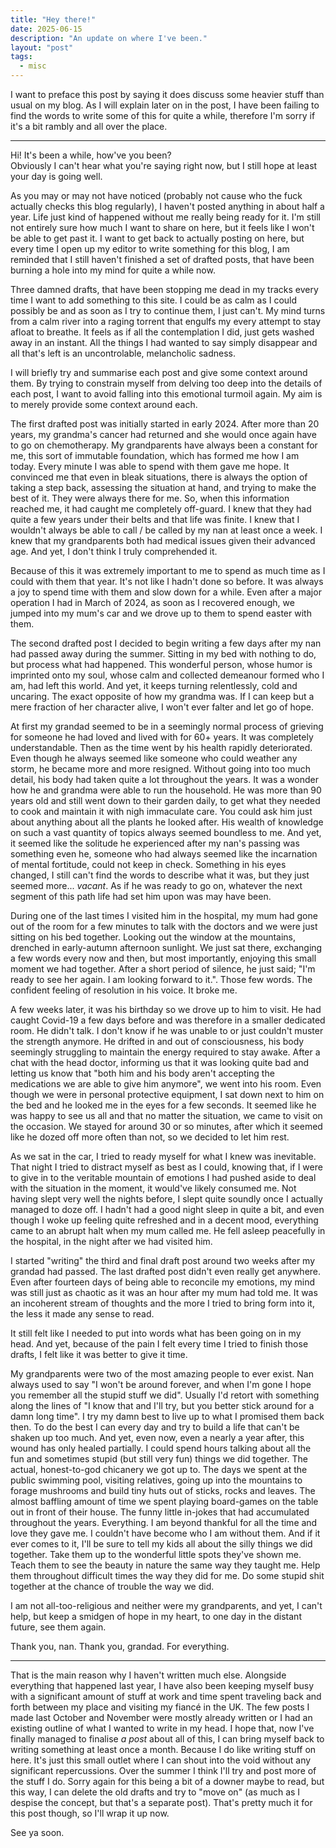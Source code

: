 ```yaml
---
title: "Hey there!"
date: 2025-06-15
description: "An update on where I've been."
layout: "post"
tags:
  - misc
---
```


I want to preface this post by saying it does discuss some heavier stuff than usual on my blog. As I will explain later on in the post, I have been failing to find the words to write some of this for quite a while, therefore I'm sorry if it's a bit rambly and all over the place.

---

Hi! It's been a while, how've you been? \
Obviously I can't hear what you're saying right now, but I still hope at least your day is going well.

As you may or may not have noticed (probably not cause who the fuck actually checks this blog regularly), I haven't posted anything in about half a year.
Life just kind of happened without me really being ready for it.
I'm still not entirely sure how much I want to share on here, but it feels like I won't be able to get past it.
I want to get back to actually posting on here, but every time I open up my editor to write something for this blog, I am reminded that I still haven't finished a set of drafted posts, that have been burning a hole into my mind for quite a while now.

Three damned drafts, that have been stopping me dead in my tracks every time I want to add something to this site.
I could be as calm as I could possibly be and as soon as I try to continue them, I just can't.
My mind turns from a calm river into a raging torrent that engulfs my every attempt to stay afloat to breathe.
It feels as if all the contemplation I did, just gets washed away in an instant.
All the things I had wanted to say simply disappear and all that's left is an uncontrolable, melancholic sadness.

I will briefly try and summarise each post and give some context around them.
By trying to constrain myself from delving too deep into the details of each post, I want to avoid falling into this emotional turmoil again.
My aim is to merely provide some context around each.

The first drafted post was initially started in early 2024.
After more than 20 years, my grandma's cancer had returned and she would once again have to go on chemotherapy.
My grandparents have always been a constant for me, this sort of immutable foundation, which has formed me how I am today.
Every minute I was able to spend with them gave me hope.
It convinced me that even in bleak situations, there is always the option of taking a step back, assessing the situation at hand, and trying to make the best of it.
They were always there for me.
So, when this information reached me, it had caught me completely off-guard.
I knew that they had quite a few years under their belts and that life was finite.
I knew that I wouldn't always be able to call / be called by my nan at least once a week.
I knew that my grandparents both had medical issues given their advanced age.
And yet, I don't think I truly comprehended it.

Because of this it was extremely important to me to spend as much time as I could with them that year.
It's not like I hadn't done so before.
It was always a joy to spend time with them and slow down for a while.
Even after a major operation I had in March of 2024, as soon as I recovered enough, we jumped into my mum's car and we drove up to them to spend easter with them.

The second drafted post I decided to begin writing a few days after my nan had passed away during the summer.
Sitting in my bed with nothing to do, but process what had happened.
This wonderful person, whose humor is imprinted onto my soul, whose calm and collected demeanour formed who I am, had left this world.
And yet, it keeps turning relentlessly, cold and uncaring.
The exact opposite of how my grandma was.
If I can keep but a mere fraction of her character alive, I won't ever falter and let go of hope.

At first my grandad seemed to be in a seemingly normal process of grieving for someone he had loved and lived with for 60+ years.
It was completely understandable.
Then as the time went by his health rapidly deteriorated.
Even though he always seemed like someone who could weather any storm, he became more and more resigned.
Without going into too much detail, his body had taken quite a lot throughout the years.
It was a wonder how he and grandma were able to run the household.
He was more than 90 years old and still went down to their garden daily, to get what they needed to cook and maintain it with nigh immaculate care.
You could ask him just about anything about all the plants he looked after.
His wealth of knowledge on such a vast quantity of topics always seemed boundless to me.
And yet, it seemed like the solitude he experienced after my nan's passing was something even he, someone who had always seemed like the incarnation of mental fortitude, could not keep in check.
Something in his eyes changed, I still can't find the words to describe what it was, but they just seemed more... _vacant_.
As if he was ready to go on, whatever the next segment of this path life had set him upon was may have been.

During one of the last times I visited him in the hospital, my mum had gone out of the room for a few minutes to talk with the doctors and we were just sitting on his bed together.
Looking out the window at the mountains, drenched in early-autumn afternoon sunlight.
We just sat there, exchanging a few words every now and then, but most importantly, enjoying this small moment we had together.
After a short period of silence, he just said; "I'm ready to see her again. I am looking forward to it.".
Those few words.
The confident feeling of resolution in his voice.
It broke me.

A few weeks later, it was his birthday so we drove up to him to visit.
He had caught Covid-19 a few days before and was therefore in a smaller dedicated room.
He didn't talk.
I don't know if he was unable to or just couldn't muster the strength anymore.
He drifted in and out of consciousness, his body seemingly struggling to maintain the energy required to stay awake.
After a chat with the head doctor, informing us that it was looking quite bad and letting us know that "both him and his body aren't accepting the medications we are able to give him anymore", we went into his room.
Even though we were in personal protective equipment, I sat down next to him on the bed and he looked me in the eyes for a few seconds.
It seemed like he was happy to see us all and that no matter the situation, we came to visit on the occasion.
We stayed for around 30 or so minutes, after which it seemed like he dozed off more often than not, so we decided to let him rest.

As we sat in the car, I tried to ready myself for what I knew was inevitable.
That night I tried to distract myself as best as I could, knowing that, if I were to give in to the veritable mountain of emotions I had pushed aside to deal with the situation in the moment, it would've likely consumed me.
Not having slept very well the nights before, I slept quite soundly once I actually managed to doze off.
I hadn't had a good night sleep in quite a bit, and even though I woke up feeling quite refreshed and in a decent mood, everything came to an abrupt halt when my mum called me.
He fell asleep peacefully in the hospital, in the night after we had visited him.

I started "writing" the third and final draft post around two weeks after my grandad had passed.
The last drafted post didn't even really get anywhere.
Even after fourteen days of being able to reconcile my emotions, my mind was still just as chaotic as it was an hour after my mum had told me.
It was an incoherent stream of thoughts and the more I tried to bring form into it, the less it made any sense to read.

It still felt like I needed to put into words what has been going on in my head.
And yet, because of the pain I felt every time I tried to finish those drafts, I felt like it was better to give it time.

My grandparents were two of the most amazing people to ever exist.
Nan always used to say "I won't be around forever, and when I'm gone I hope you remember all the stupid stuff we did".
Usually I'd retort with something along the lines of "I know that and I'll try, but you better stick around for a damn long time".
I try my damn best to live up to what I promised them back then.
To do the best I can every day and try to build a life that can't be shaken up too much.
And yet, even now, even a nearly a year after, this wound has only healed partially.
I could spend hours talking about all the fun and sometimes stupid (but still very fun) things we did together.
The actual, honest-to-god chicanery we got up to.
The days we spent at the public swimming pool, visiting relatives, going up into the mountains to forage mushrooms and build tiny huts out of sticks, rocks and leaves.
The almost baffling amount of time we spent playing board-games on the table out in front of their house.
The funny little in-jokes that had accumulated throughout the years.
Everything.
I am beyond thankful for all the time and love they gave me.
I couldn't have become who I am without them.
And if it ever comes to it, I'll be sure to tell my kids all about the silly things we did together.
Take them up to the wonderful little spots they've shown me.
Teach them to see the beauty in nature the same way they taught me.
Help them throughout difficult times the way they did for me.
Do some stupid shit together at the chance of trouble the way we did.

I am not all-too-religious and neither were my grandparents, and yet, I can't help, but keep a smidgen of hope in my heart, to one day in the distant future, see them again.

Thank you, nan. Thank you, grandad. For everything.

--- 

That is the main reason why I haven't written much else.
Alongside everything that happened last year, I have also been keeping myself busy with a significant amount of stuff at work and time spent traveling back and forth between my place and visiting my fiancé in the UK.
The few posts I made last October and November were mostly already written or I had an existing outline of what I wanted to write in my head.
I hope that, now I've finally managed to finalise _a post_ about all of this, I can bring myself back to writing something at least once a month.
Because I do like writing stuff on here.
It's just this small outlet where I can shout into the void without any significant repercussions.
Over the summer I think I'll try and post more of the stuff I do.
Sorry again for this being a bit of a downer maybe to read, but this way, I can delete the old drafts and try to "move on" (as much as I despise the concept, but that's a separate post).
That's pretty much it for this post though, so I'll wrap it up now.

See ya soon.

